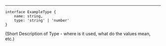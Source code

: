 
---
```TS
interface ExampleType {
    name: string,
    type: 'string' | 'number'
}
```

(Short Description of Type - where is it used, what do the values mean, etc.)